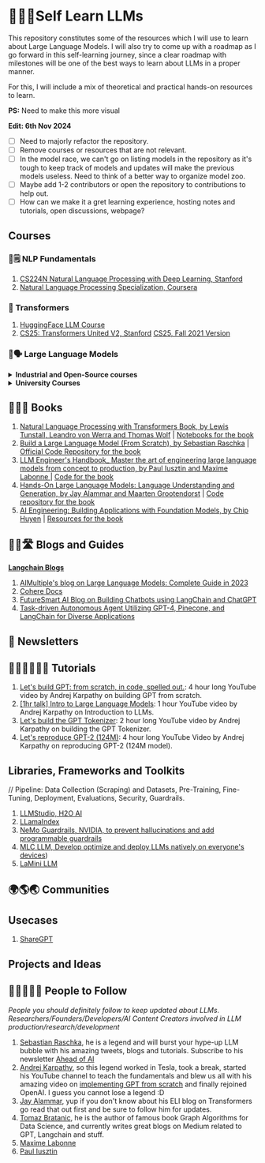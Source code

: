 # 🏫🙋🏻Self Learn LLMs

This repository constitutes some of the resources which I will use to learn about Large Language Models. I will also try to come up with a roadmap as I go forward in this self-learning journey, since a clear roadmap with milestones will be one of the best ways to learn about LLMs in a proper manner. 

For this, I will include a mix of theoretical and practical hands-on resources to learn.

**PS:** Need to make this more visual 

**Edit: 6th Nov 2024**
- [ ] Need to majorly refactor the repository.
- [ ] Remove courses or resources that are not relevant.
- [ ] In the model race, we can't go on listing models in the repository as it's tough to keep track of models and updates will make the previous models useless. Need to think of a better way to organize model zoo.
- [ ] Maybe add 1-2 contributors or open the repository to contributions to help out.
- [ ] How can we make it a gret learning experience, hosting notes and tutorials, open discussions, webpage?

## Courses

### 📝🗒️ NLP Fundamentals

1. [CS224N Natural Language Processing with Deep Learning, Stanford](https://web.stanford.edu/class/cs224n/)
2. [Natural Language Processing Specialization, Coursera](https://www.coursera.org/specializations/natural-language-processing)

### 🤖 Transformers

1. [HuggingFace LLM Course](https://huggingface.co/learn/llm-course/chapter1/1)
2. [CS25: Transformers United V2, Stanford](https://web.stanford.edu/class/cs25/) [CS25, Fall 2021 Version](https://web.stanford.edu/class/cs25/prev_years/2021_fall/)

### 🦜🗣️ Large Language Models

<details>
  <summary><b>Industrial and Open-Source courses</b></summary>
  
  1. [Activeloop Learn](https://learn.activeloop.ai/), this initiative GenAI360 provides 3 free courses on RAGs, fine-tuning LLMs, LangChain and VectorDBs.
  2. [LLM Course by Maxime Labonne](https://github.com/mlabonne/llm-course), Course to get into Large Language Models (LLMs) with roadmaps and Colab notebooks.
  3. [Hands on LLM Course](https://github.com/iusztinpaul/hands-on-llms), Learn about LLMs, LLMOps, and Vector DBs for free by designing, training, and deploying a real-time financial advisor LLM system  source code + video & reading materials.
  4. [Full Stack Deep Learning](https://fullstackdeeplearning.com/llm-bootcamp/), started out as a deep learning bootcamp and evolved into LLM bootcamp around April 2023, now is free to take up.
  5. [LLM University by Cohere](https://docs.cohere.com/docs/llmu), this course consists of 8 modules taught by the famous Luis Serrano, who is known for teaching concepts in a easy and visually appealing manner. The course contains topics like fundamentals, deployment, semantic search and RAG.
  6. [Deeplearning.ai Short Courses](https://www.deeplearning.ai/courses/), Short courses by DL.AI on various domains of LLMs and Generative AI. These short courses are really useful as they have the perfect blend of theoretical and practical sessions. The courses are usually made in collaborations with companies like Hugging Face, Mistral, OpenAI, Microsoft, Meta, Google etc.
  7. [LLM Zoomcamp by DataTalksClub](https://github.com/DataTalksClub/llm-zoomcamp), LLM Zoomcamp - a free online course about building a Q&A system.
  8. [Applied LLMs Mastery 2024 Course by Aishwarya N Reganti](https://github.com/aishwaryanr/awesome-generative-ai-guide/tree/main/free_courses/Applied_LLMs_Mastery_2024), free 10 weeks course with a definite roadmap ranging from LLM Fundamentals, Tools and techniques, Deployment and evaluation to Challenges and future trends.
  9. [Weights and Biases Courses](https://www.wandb.courses/collections), provides different courses on MLOps, LLM Powered Apps etc.
  10. [LLM Models course, DataBricks x ed](https://www.edx.org/certificates/professional-certificate/databricks-large-language-models), professional certification by DataBricks.
  11. [Deeplearning.ai](https://www.deeplearning.ai/short-courses/) offers various short courses on LLMs like LangChain for LLM App Development, Serverless LLMs with AWS Bedrock, Fine-tuning LLMs, LLMs with Semantic Search etc.
  12. [Introduction to Generative AI Learning Path, Google Cloud](https://www.cloudskillsboost.google/paths/118).
  13. [Arize University](https://courses.arize.com/courses/) hosts courses like llm-evaluation, llm agents tools and chains, llm-observability etc.

</details>
  

<details>
  <summary><b>University Courses</b></summary>

  1. [CS 324, Stanford](https://stanford-cs324.github.io/winter2022/)
  2. [COMP790-101: Large Language Models, UNC Chapel Hill](https://github.com/craffel/llm-seminar)
  3. [Large Language Models S-23, ETH Zurich](https://rycolab.io/classes/llm-s23/)
  4. [Foundations of Large Language Models, University of Waterloo](https://uwaterloo.ca/watspeed/programs-and-courses/foundations-large-language-models)

</details>


## 📕📗📙 Books

1. [Natural Language Processing with Transformers Book, by Lewis Tunstall, Leandro von Werra and Thomas Wolf](https://transformersbook.com/) | [Notebooks for the book](https://github.com/nlp-with-transformers/notebooks)
2. [Build a Large Language Model (From Scratch), by Sebastian Raschka](https://www.manning.com/books/build-a-large-language-model-from-scratch) | [Official Code Repository for the book](https://github.com/rasbt/LLMs-from-scratch)
3. [LLM Engineer's Handbook_ Master the art of engineering large language models from concept to production, by Paul Iusztin and Maxime Labonne ](https://www.packtpub.com/en-in/product/llm-engineers-handbook-9781836200062) | [Code for the book](https://github.com/PacktPublishing/LLM-Engineers-Handbook)
4. [Hands-On Large Language Models: Language Understanding and Generation, by Jay Alammar and Maarten Grootendorst](https://www.oreilly.com/library/view/hands-on-large-language/9781098150952/) | [Code repository for the book](https://github.com/HandsOnLLM/Hands-On-Large-Language-Models)
5. [AI Engineering: Building Applications with Foundation Models, by Chip Huyen](https://www.oreilly.com/library/view/ai-engineering/9781098166298/) | [Resources for the book](https://github.com/chiphuyen/aie-book)

## ✍🏻🛣️ Blogs and Guides

**[Langchain Blogs](https://blog.langchain.dev/)**

1. [AIMultiple's blog on Large Language Models: Complete Guide in 2023](https://research.aimultiple.com/large-language-models/)
2. [Cohere Docs](https://docs.cohere.ai/docs/introduction-to-large-language-models)
3. [FutureSmart AI Blog on Building Chatbots using LangChain and ChatGPT](https://blog.futuresmart.ai/building-chatbot-using-langchain-and-chatgpt)
4. [Task-driven Autonomous Agent Utilizing GPT-4, Pinecone, and LangChain for Diverse Applications](https://yoheinakajima.com/task-driven-autonomous-agent-utilizing-gpt-4-pinecone-and-langchain-for-diverse-applications/)


## 📰 Newsletters

## 👨🏻‍💻👨🏻‍💻 Tutorials

1. [Let's build GPT: from scratch, in code, spelled out.](https://www.youtube.com/watch?v=kCc8FmEb1nY): 4 hour long YouTube video by Andrej Karpathy on building GPT from scratch.
2. [[1hr talk] Intro to Large Language Models](https://www.youtube.com/watch?v=zjkBMFhNj_g): 1 hour YouTube video by Andrej Karpathy on Introduction to LLMs.
3. [Let's build the GPT Tokenizer](https://www.youtube.com/watch?v=zduSFxRajkE): 2 hour long YouTube video by Andrej Karpathy on building the GPT Tokenizer.
4. [Let's reproduce GPT-2 (124M)](https://www.youtube.com/watch?v=l8pRSuU81PU): 4 hour long YouTube Video by Andrej Karpathy on reproducing GPT-2 (124M model).


## Libraries, Frameworks and Toolkits

// Pipeline: Data Collection (Scraping) and Datasets, Pre-Training, Fine-Tuning, Deployment, Evaluations, Security, Guardrails. 

1. [LLMStudio, H2O AI](https://github.com/h2oai/h2o-llmstudio)
2. [LLamaIndex](https://gpt-index.readthedocs.io/en/latest/index.html#ecosystem)
3. [NeMo Guardrails, NVIDIA, to prevent hallucinations and add programmable guardrails](https://github.com/NVIDIA/NeMo-Guardrails)
4. [MLC LLM, Develop optimize and deploy LLMs natively on everyone's devices](https://github.com/mlc-ai/mlc-llm))
5. [LaMini LLM](https://github.com/lamini-ai/lamini)


## 🌍🌎🌏 Communities

## Usecases 
1. [ShareGPT](https://sharegpt.com/)

## Projects and Ideas


## 🧑🏻‍🤝‍🧑🏻 People to Follow

*People you should definitely follow to keep updated about LLMs. Researchers/Founders/Developers/AI Content Creators involved in LLM production/research/development*

1. [Sebastian Raschka](https://x.com/rasbt), he is a legend and will burst your hype-up LLM bubble with his amazing tweets, blogs and tutorials. Subscribe to his newsletter [Ahead of AI](https://magazine.sebastianraschka.com/)
2. [Andrej Karpathy](https://x.com/karpathy), so this legend worked in Tesla, took a break, started his YouTube channel to teach the fundamentals and blew us all with his amazing video on [implementing GPT from scratch](https://www.youtube.com/watch?v=kCc8FmEb1nY&t=2771s) and finally rejoined OpenAI. I guess you cannot lose a legend :D  
3. [Jay Alammar](https://x.com/jayalammar), yup if you don't know about his ELI blog on Transformers go read that out first and be sure to follow him for updates.
4. [Tomaz Bratanic](https://x.com/tb_tomaz), he is the author of famous book Graph Algorithms for Data Science, and currently writes great blogs on Medium related to GPT, Langchain and stuff.
5. [Maxime Labonne](https://github.com/mlabonne)
6. [Paul Iusztin](https://github.com/iusztinpaul)
